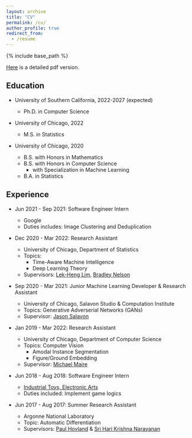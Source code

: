 ```yaml
---
layout: archive
title: "CV"
permalink: /cv/
author_profile: true
redirect_from:
  - /resume
---
```


{% include base_path %}

[Here](/_docs/cv_2022.pdf) is a detailed pdf version.

## Education
* University of Southern California, 2022-2027 (expected)
  * Ph.D. in Computer Science

* University of Chicago, 2022
  * M.S. in Statistics
  
* University of Chicago, 2020
  * B.S. with Honors in Mathematics
  * B.S. with Honors in Computer Science <br/>
    * with Specialization in Machine Learning
  * B.A. in Statistics



## Experience
* Jun 2021 - Sep 2021: Software Engineer Intern
  * Google 
  * Duties includes: Image Clustering and Deduplication 
  
* Dec 2020 - Mar 2022: Research Assistant
  * University of Chicago, Department of Statistics
  * Topics: 
    * Time-Aware Machine Intelligence
    * Deep Learning Theory
  * Supervisors: [Lek-Heng Lim](https://www.stat.uchicago.edu/~lekheng/), [Bradley Nelson](https://bnels.github.io)

* Sep 2020 - Mar 2021: Junior Machine Learning Developer & Research Assistant
  * University of Chicago, Salavon Studio & Computation Institute
  * Topics: Generative Adverserial Networks (GANs)
  * Supervisor: [Jason Salavon](http://salavon.com/page/contact-representation/)

* Jan 2019 - Mar 2022: Research Assistant
  * University of Chicago, Department of Computer Science
  * Topics: Computer Vision
    * Amodal Instance Segmentation
    * Figure/Ground Embedding
  * Supervisor: [Michael Maire](https://ttic.uchicago.edu/~mmaire/)

* Jun 2018 - Aug 2018: Software Engineer Intern
  * [Industrial Toys, Electronic Arts](https://www.ea.com/ea-studios/industrial-toys)
  * Duties included: Implement game logics

* Jun 2017 - Aug 2017: Summer Research Assistant
  * Argonne National Laboratory
  * Topic: Automatic Differentiation
  * Supervisors: [Paul Hovland](https://www.anl.gov/profile/paul-hovland) & [Sri Hari Krishna Narayanan](https://www.mcs.anl.gov/~snarayan/)
  
